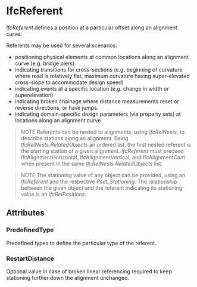# IfcReferent

_IfcReferent_ defines a position at a particular offset along an alignment curve.
<!-- end of short definition -->

Referents may be used for several scenarios:

* positioning physical elements at common locations along an alignment curve (e.g. bridge piers)
* indicating transitions for cross-sections (e.g. beginning of curvature where road is relatively flat, maximum curvature having super-elevated cross-slope to accommodate design speed)
* indicating events at a specific location (e.g. change in width or superelevation)
* indicating broken chainage where distance measurements reset or reverse directions, or have jumps.
* indicating domain-specific design parameters (via property sets) at locations along an alignment curve

> NOTE Referents can be nested to alignments, using _IfcRelNests_, to describe stations along an alignment. Being _IfcRelNests.RelatedObjects_ an ordered list, the first nested referent is the starting station of a given alignment. _IfcReferent_ must preceed IfcAlignmentHorizontal, IfcAlignmentVertical, and IfcAlignmentCant when present in the same _IfcRelNests.RelatedObjects_ list.

> NOTE The stationing value of any object can be provided, using an _IfcReferent_ and the respective _Pset_Stationing_. The relationship between the given object and the referent indicating its stationing value is an _IfcRelPositions_. 

## Attributes

### PredefinedType
Predefined types to define the particular type of the referent.

### RestartDistance
Optional value in case of broken linear referencing required to keep stationing further down the alignment unchanged.

